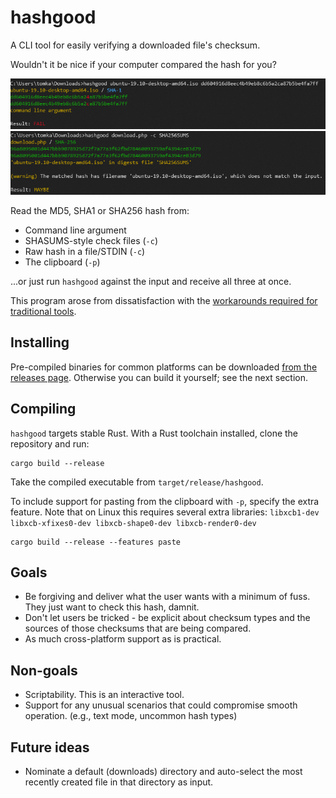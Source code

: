 # hashgood
A CLI tool for easily verifying a downloaded file's checksum.

Wouldn't it be nice if your computer compared the hash for you?

![](img/fail.png)
![](img/maybe.png)

Read the MD5, SHA1 or SHA256 hash from:

* Command line argument
* SHASUMS-style check files (`-c`)
* Raw hash in a file/STDIN (`-c`)
* The clipboard (`-p`)

...or just run `hashgood` against the input and receive all three at once.

This program arose from dissatisfaction with the [workarounds required for traditional tools](https://thomask.sdf.org/blog/2019/05/05/techniques-for-verifying-shasums-conveniently.html).

## Installing

Pre-compiled binaries for common platforms can be downloaded [from the releases page](https://github.com/thombles/hashgood/releases). Otherwise you can build it yourself; see the next section.

## Compiling

`hashgood` targets stable Rust. With a Rust toolchain installed, clone the repository and run:

```
cargo build --release
```

Take the compiled executable from `target/release/hashgood`.

To include support for pasting from the clipboard with `-p`, specify the extra feature. Note that on Linux this requires several extra libraries: `libxcb1-dev libxcb-xfixes0-dev libxcb-shape0-dev libxcb-render0-dev`

```
cargo build --release --features paste
```

## Goals

* Be forgiving and deliver what the user wants with a minimum of fuss. They just want to check this hash, damnit.
* Don't let users be tricked - be explicit about checksum types and the sources of those checksums that are being compared.
* As much cross-platform support as is practical.

## Non-goals

* Scriptability. This is an interactive tool.
* Support for any unusual scenarios that could compromise smooth operation. (e.g., text mode, uncommon hash types)

## Future ideas

* Nominate a default (downloads) directory and auto-select the most recently created file in that directory as input.
